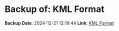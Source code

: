 # Backup of: KML Format

**Backup Date**: 2024-12-21 12:19:44
**Link**: [KML Format](https://przemienniki.net/export/przemienniki.kml)
